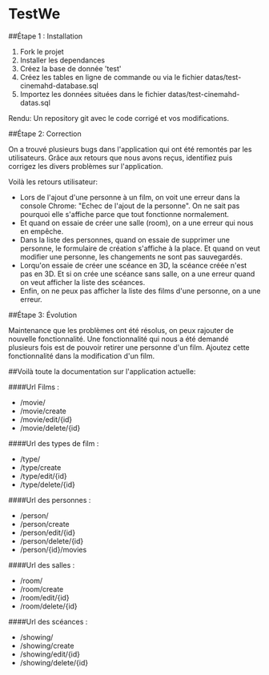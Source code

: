 # TestWe

##Étape 1 : Installation
1. Fork le projet
2. Installer les dependances
3. Créez la base de donnée 'test'
4. Créez les tables en ligne de commande ou via le fichier datas/test-cinemahd-database.sql
5. Importez les données situées dans le fichier datas/test-cinemahd-datas.sql

Rendu: Un repository git avec le code corrigé et vos modifications.
 
##Étape 2: Correction

On a trouvé plusieurs bugs dans l'application qui ont été remontés par les utilisateurs.
Grâce aux retours que nous avons reçus, identifiez puis corrigez les divers problèmes sur l'application.

Voilà les retours utilisateur:
 - Lors de l'ajout d'une personne à un film, on voit une erreur dans la console Chrome: "Echec de l'ajout de la personne". On ne sait pas pourquoi elle s'affiche parce que tout fonctionne normalement.
 - Et quand on essaie de créer une salle (room), on a une erreur qui nous en empêche.
 - Dans la liste des personnes, quand on essaie de supprimer une personne, le formulaire de création s'affiche à la place. Et quand on veut modifier une personne, les changements ne sont pas sauvegardés.
 - Lorqu'on essaie de créer une scéance en 3D, la scéance créée n'est pas en 3D. Et si on crée une scéance sans salle, on a une erreur quand on veut afficher la liste des scéances.
 - Enfin, on ne peux pas afficher la liste des films d'une personne, on a une erreur.
 
##Étape 3: Évolution

Maintenance que les problèmes ont été résolus, on peux rajouter de nouvelle fonctionnalité. Une fonctionnalité qui nous a été demandé plusieurs fois est de pouvoir retirer une personne d'un film.
Ajoutez cette fonctionnalité dans la modification d'un film.


##Voilà toute la documentation sur l'application actuelle:

####Url Films :
 - /movie/ 
 - /movie/create
 - /movie/edit/{id}
 - /movie/delete/{id}
 
####Url des types de film :
 - /type/ 
 - /type/create
 - /type/edit/{id}
 - /type/delete/{id}

####Url des personnes :
 - /person/
 - /person/create
 - /person/edit/{id}
 - /person/delete/{id}
 - /person/{id}/movies

####Url des salles :
 - /room/
 - /room/create
 - /room/edit/{id}
 - /room/delete/{id}

####Url des scéances :
 - /showing/
 - /showing/create
 - /showing/edit/{id}
 - /showing/delete/{id}